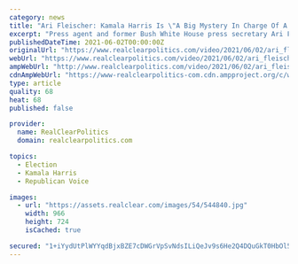 ```yaml
---
category: news
title: "Ari Fleischer: Kamala Harris Is \"A Big Mystery In Charge Of A Lot,\" \"We Don't Know What She's Capable Of\""
excerpt: "Press agent and former Bush White House press secretary Ari Fleischer commented on Vice President Kamala Harris being appointed to so many tasks by President Joe Biden in an interview on Wednesday with FOX News."
publishedDateTime: 2021-06-02T00:00:00Z
originalUrl: "https://www.realclearpolitics.com/video/2021/06/02/ari_fleischer_kamala_harris_is_a_big_mystery_in_charge_of_a_lot_we_dont_know_what_shes_capable_of.html"
webUrl: "https://www.realclearpolitics.com/video/2021/06/02/ari_fleischer_kamala_harris_is_a_big_mystery_in_charge_of_a_lot_we_dont_know_what_shes_capable_of.html"
ampWebUrl: "http://www.realclearpolitics.com/video/2021/06/02/ari_fleischer_kamala_harris_is_a_big_mystery_in_charge_of_a_lot_we_dont_know_what_shes_capable_of.amp.html"
cdnAmpWebUrl: "https://www-realclearpolitics-com.cdn.ampproject.org/c/www.realclearpolitics.com/video/2021/06/02/ari_fleischer_kamala_harris_is_a_big_mystery_in_charge_of_a_lot_we_dont_know_what_shes_capable_of.amp.html"
type: article
quality: 68
heat: 68
published: false

provider:
  name: RealClearPolitics
  domain: realclearpolitics.com

topics:
  - Election
  - Kamala Harris
  - Republican Voice

images:
  - url: "https://assets.realclear.com/images/54/544840.jpg"
    width: 966
    height: 724
    isCached: true

secured: "1+iYydUtPlWYYqdBjxBZE7cDWGrVpSvNdsILiQeJv9s6He2Q4DQuGkT0HbOl5sqkDGkDxnlNalk3w0793lBsbytQcK+XjUva3R2cYicphwhoN6ohc1RrGoPXqp1PdD7RyvPunXxjyjZc/Sb/kI8rXQlE1NUDVgCGd8O2H2mH6Sj4wl1NMy8AyLoJi1a+yXeyPWpJZocznBt43GPO+foH1CahCx8cmk1pgXmqFIHp4oUUrHqk7KNpPbHmS3tgWuM0VM/mLn/kvoHONrQgL0SEwLlinWrgAu8wjOUP6pQKwqUjVyMXjQXRnq/ovVT4TaEKs3RPEl1rUfDz7qJVG9r1Sfq+pNThse1ECWg23pUU5LU=;llSJuiMVwxZGq98IR27Wpw=="
---
```


